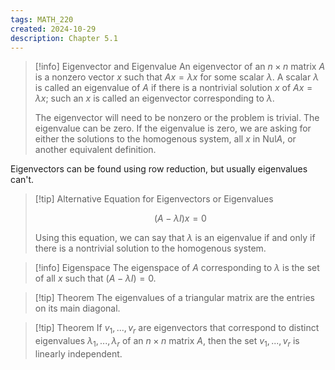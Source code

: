 ```yaml
---
tags: MATH_220
created: 2024-10-29
description: Chapter 5.1
---
```


> [!info] Eigenvector and Eigenvalue
> An eigenvector of an $n \times n$ matrix $A$ is a nonzero vector $x$ such that $Ax = \lambda x$ for some scalar $\lambda$. A scalar $\lambda$ is called an eigenvalue of $A$ if there is a nontrivial solution $x$ of $Ax = \lambda x$; such an $x$ is called an eigenvector corresponding to $\lambda$.
> 
> The eigenvector will need to be nonzero or the problem is trivial. The eigenvalue can be zero. If the eigenvalue is zero, we are asking for either the solutions to the homogenous system, all $x$ in Nul$A$, or another equivalent definition.

Eigenvectors can be found using row reduction, but usually eigenvalues can't.

> [!tip] Alternative Equation for Eigenvectors or Eigenvalues
> 
> $$(A - \lambda I)x = 0$$
> 
> Using this equation, we can say that $\lambda$ is an eigenvalue if and only if there is a nontrivial solution to the homogenous system.

> [!info] Eigenspace
> The eigenspace of $A$ corresponding to $\lambda$ is the set of all $x$ such that $(A - \lambda I) = 0$.

> [!tip] Theorem
> The eigenvalues of a triangular matrix are the entries on its main diagonal.

> [!tip] Theorem
> If $v_1, ..., v_r$ are eigenvectors that correspond to distinct eigenvalues $\lambda_1, ..., \lambda_r$ of an $n \times n$ matrix $A$, then the set ${v_1, ..., v_r}$ is linearly independent.